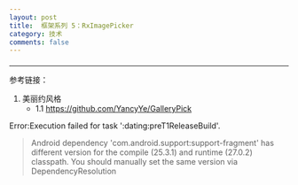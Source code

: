 ```yaml
---
layout: post
title:  框架系列 5：RxImagePicker
category: 技术
comments: false
---
```


####  
 ---
 
 

 
 
 
 
 参考链接：
 
 1. 美丽约风格
 	* 1.1 <https://github.com/YancyYe/GalleryPick>
 
 
 
 Error:Execution failed for task ':dating:preT1ReleaseBuild'.
> Android dependency 'com.android.support:support-fragment' has different version for the compile (25.3.1) and runtime (27.0.2) classpath. You should manually set the same version via DependencyResolution
 
 
 
 
 
 
 
 
 
 
 
 
 
 
 
 